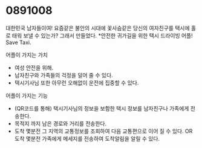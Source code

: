 0891008
=======

대한민국 남자들이여! 
요즘같은 불안의 시대에 꽃사슴같은 당신의 여자친구를 택시에 홀로 태워 보낼 수 있는가?
그래서 만들었다. 
*안전한 귀가길을 위한 택시 드라이빙 어플!
Save Taxi.

어플이 가지는 가치
- 여성 안전을 위해.
- 남자친구와 가족들의 걱정을 덜어 줄 수 있다.
- 택시기사님 또한 아무런 오해없이 운전에 집중할 수 있다.

어플이 가지는 기능
- (QR코드를 통해) 택시기사님의 정보을 보함한 택시 정보를 남자친구나 가족에게 전송한다.
- 목적지 까지 남은 경로와 거리를 전송한다.
- 도착 몇분전 그 지역의 교통정보를 조회하여 다음 교통편으로 이어 질 수 있다. OR 
 도착 몇분전 가족에게 메세지를 전송하여 도착알림을 알릴 수 있다.
